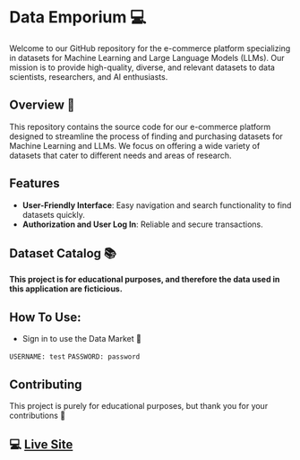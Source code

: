 # Data Emporium 💻

Welcome to our GitHub repository for the e-commerce platform specializing in datasets for Machine Learning and Large Language Models (LLMs). Our mission is to provide high-quality, diverse, and relevant datasets to data scientists, researchers, and AI enthusiasts.

## Overview 🎇

This repository contains the source code for our e-commerce platform designed to streamline the process of finding and purchasing datasets for Machine Learning and LLMs. We focus on offering a wide variety of datasets that cater to different needs and areas of research.

## Features

- **User-Friendly Interface**: Easy navigation and search functionality to find datasets quickly.
- **Authorization and User Log In**: Reliable and secure transactions.

## Dataset Catalog 📚

**This project is for educational purposes, and therefore the data used in this application are ficticious.**

## How To Use:

- Sign in to use the Data Market 🛒
  
```USERNAME: test```
```PASSWORD: password```

## Contributing

This project is purely for educational purposes, but thank you for your contributions 🥰

## :computer: [Live Site](https://tflannagan.github.io/DataEmporium/)
